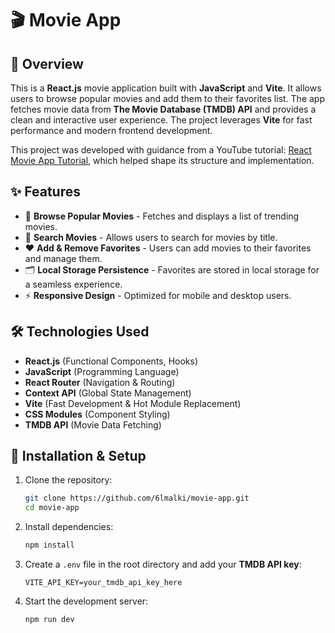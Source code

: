 # 🎬 Movie App

## 🌟 Overview

This is a **React.js** movie application built with **JavaScript** and **Vite**. It allows users to browse popular movies and add them to their favorites list. The app fetches movie data from **The Movie Database (TMDB) API** and provides a clean and interactive user experience. The project leverages **Vite** for fast performance and modern frontend development.

This project was developed with guidance from a YouTube tutorial: [React Movie App Tutorial](https://youtu.be/G6D9cBaLViA?si=6AVNfp3weDKiDezU), which helped shape its structure and implementation.

## ✨ Features

- 📌 **Browse Popular Movies** - Fetches and displays a list of trending movies.
- 🔎 **Search Movies** - Allows users to search for movies by title.
- ❤️ **Add & Remove Favorites** - Users can add movies to their favorites and manage them.
- 🗂 **Local Storage Persistence** - Favorites are stored in local storage for a seamless experience.
- ⚡ **Responsive Design** - Optimized for mobile and desktop users.

## 🛠️ Technologies Used

- **React.js** (Functional Components, Hooks)
- **JavaScript** (Programming Language)
- **React Router** (Navigation & Routing)
- **Context API** (Global State Management)
- **Vite** (Fast Development & Hot Module Replacement)
- **CSS Modules** (Component Styling)
- **TMDB API** (Movie Data Fetching)

## 🚀 Installation & Setup

1. Clone the repository:

   ```bash
   git clone https://github.com/6lmalki/movie-app.git
   cd movie-app
   ```

2. Install dependencies:

   ```bash
   npm install
   ```

3. Create a `.env` file in the root directory and add your **TMDB API key**:

   ```env
   VITE_API_KEY=your_tmdb_api_key_here
   ```

4. Start the development server:

   ```bash
   npm run dev
   ```

